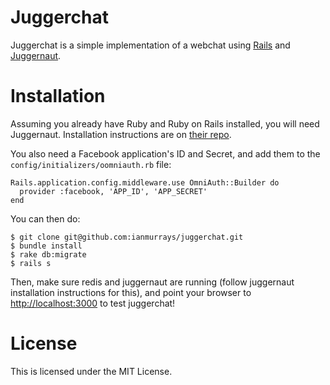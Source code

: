 # Juggerchat

Juggerchat is a simple implementation of a webchat using [Rails][1] and [Juggernaut][2].

# Installation

Assuming you already have Ruby and Ruby on Rails installed, you will need Juggernaut. Installation instructions are on [their repo][2]. 

You also need a Facebook application's ID and Secret, and add them to the `config/initializers/oomniauth.rb` file:

    Rails.application.config.middleware.use OmniAuth::Builder do
      provider :facebook, 'APP_ID', 'APP_SECRET'
    end

You can then do:

    $ git clone git@github.com:ianmurrays/juggerchat.git
    $ bundle install
    $ rake db:migrate
    $ rails s

Then, make sure redis and juggernaut are running (follow juggernaut installation instructions for this), and point your browser to [http://localhost:3000](http://localhost:3000) to test juggerchat!

# License

This is licensed under the MIT License.

[1]: https://github.com/rails/rails
[2]: https://github.com/maccman/juggernaut